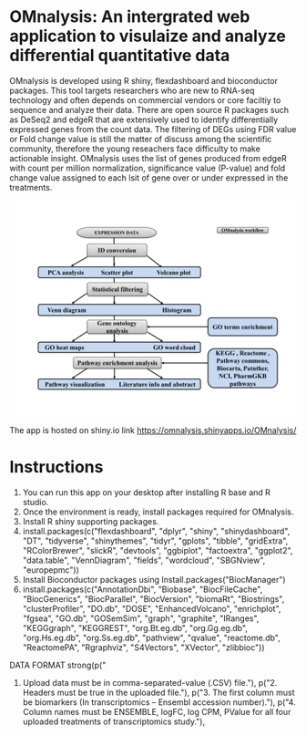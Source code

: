 # OMnalysis: An intergrated web application to visulaize and analyze differential quantitative data
OMnalysis is developed using R shiny, flexdashboard and bioconductor packages. This tool targets researchers who are new to RNA-seq technology and often depends on commercial vendors or core faciltiy to sequence and analyze their data. 
There are open source R packages such as DeSeq2 and edgeR that are extensively used to identify differentially expressed genes from the count data. The filtering of DEGs using FDR value or Fold change value is still the matter of discuss among the scientific community, therefore the young reseachers face difficulty to make actionable insight. OMnalysis uses the list of genes produced from edgeR with count per million normalization, significance value (P-value) and fold change value assigned to each lsit of gene over or under expressed in the treatments. 

![OMnalysis workflow](https://github.com/Punit201016/OMnalysis/blob/main/www/OMnalysis_1.png)

The app is hosted on shiny.io link https://omnalysis.shinyapps.io/OMnalysis/

# Instructions
1. You can run this app on your desktop after installing R base and R studio.
2. Once the environment is ready, install packages required for OMnalysis.
3. Install R shiny supporting packages.
4. install.packages(c("flexdashboard", "dplyr", "shiny", "shinydashboard", "DT", "tidyverse", "shinythemes", "tidyr", "gplots", "tibble", "gridExtra", "RColorBrewer", "slickR", "devtools", "ggbiplot", "factoextra", "ggplot2", "data.table", "VennDiagram", "fields", "wordcloud", "SBGNview", "europepmc"))
5. Install Bioconductor packages using Install.packages("BiocManager")
6. install.packages(c("AnnotationDbi", "Biobase", "BiocFileCache", "BiocGenerics", "BiocParallel", "BiocVersion", "biomaRt", "Biostrings", "clusterProfiler", "DO.db", "DOSE", "EnhancedVolcano", "enrichplot", "fgsea", "GO.db", "GOSemSim", "graph", "graphite", "IRanges", "KEGGgraph", "KEGGREST", "org.Bt.eg.db", "org.Gg.eg.db", "org.Hs.eg.db", "org.Ss.eg.db", "pathview", "qvalue", "reactome.db", "ReactomePA", "Rgraphviz", "S4Vectors", "XVector", "zlibbioc"))

DATA FORMAT
strong(p("
1. Upload data must be in comma-separated-value (.CSV) file."),
p("2.	Headers must be true in the uploaded file."),
p("3.	The first column must be biomarkers (In transcriptomics – Ensembl accession number)."),
p("4.	Column names must be ENSEMBLE, logFC, log CPM, PValue for all four uploaded treatments of transcriptomics study."),
